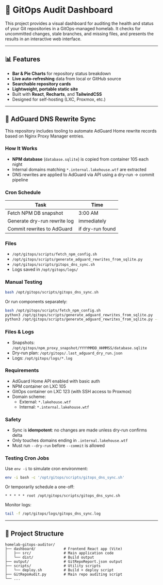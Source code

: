 # 🧭 GitOps Audit Dashboard

This project provides a visual dashboard for auditing the health and status of your Git repositories in a GitOps-managed homelab. It checks for uncommitted changes, stale branches, and missing files, and presents the results in an interactive web interface.

---

## 📊 Features

- **Bar & Pie Charts** for repository status breakdown
- **Live auto-refreshing** data from local or GitHub source
- **Searchable repository cards**
- **Lightweight, portable static site**
- Built with **React**, **Recharts**, and **TailwindCSS**
- Designed for self-hosting (LXC, Proxmox, etc.)

---

## 🧠 AdGuard DNS Rewrite Sync

This repository includes tooling to automate AdGuard Home rewrite records based on Nginx Proxy Manager entries.

### How It Works

- **NPM database** (`database.sqlite`) is copied from container 105 each night
- Internal domains matching `*.internal.lakehouse.wtf` are extracted
- DNS rewrites are applied to AdGuard via API using a dry-run → commit pipeline

### Cron Schedule

| Task                         | Time       |
|-----------------------------|------------|
| Fetch NPM DB snapshot       | 3:00 AM    |
| Generate dry-run rewrite log| immediately |
| Commit rewrites to AdGuard  | if dry-run found |

### Files

- `/opt/gitops/scripts/fetch_npm_config.sh`
- `/opt/gitops/scripts/generate_adguard_rewrites_from_sqlite.py`
- `/opt/gitops/scripts/gitops_dns_sync.sh`
- Logs saved in `/opt/gitops/logs/`

### Manual Testing

```bash
bash /opt/gitops/scripts/gitops_dns_sync.sh
```

Or run components separately:

```bash
bash /opt/gitops/scripts/fetch_npm_config.sh
python3 /opt/gitops/scripts/generate_adguard_rewrites_from_sqlite.py
python3 /opt/gitops/scripts/generate_adguard_rewrites_from_sqlite.py --commit
```

### Files & Logs

- Snapshots: `/opt/gitops/npm_proxy_snapshot/YYYYMMDD_HHMMSS/database.sqlite`
- Dry-run plan: `/opt/gitops/.last_adguard_dry_run.json`
- Logs: `/opt/gitops/logs/*.log`

### Requirements

- AdGuard Home API enabled with basic auth
- NPM container on LXC 105
- GitOps container on LXC 123 (with SSH access to Proxmox)
- Domain scheme:
  - External: `*.lakehouse.wtf`
  - Internal: `*.internal.lakehouse.wtf`

### Safety

- Sync is **idempotent**: no changes are made unless dry-run confirms delta
- Only touches domains ending in `.internal.lakehouse.wtf`
- Must run `--dry-run` before `--commit` is allowed

### Testing Cron Jobs

Use `env -i` to simulate cron environment:

```bash
env -i bash -c '/opt/gitops/scripts/gitops_dns_sync.sh'
```

Or temporarily schedule a one-off:

```cron
* * * * * root /opt/gitops/scripts/gitops_dns_sync.sh
```

Monitor logs:

```bash
tail -f /opt/gitops/logs/gitops_dns_sync.log
```

---

## 📁 Project Structure

```text
homelab-gitops-auditor/
├── dashboard/             # Frontend React app (Vite)
│   ├── src/               # Main application code
│   └── dist/              # Build output
├── output/                # GitRepoReport.json output
├── scripts/               # Utility scripts
│   └── deploy.sh          # Build + deploy script
├── GitRepoAudit.py        # Main repo auditing script
└── ...
```
